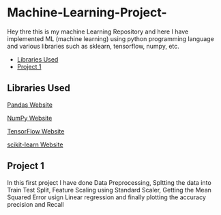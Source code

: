 # Machine-Learning-Project-
Hey thre this is my machine Learning Repository and here I have implemented ML (machine learning) using python programming language and various libraries such as sklearn, tensorflow, numpy, etc. 

- [Libraries Used](#libraries-used)
- [Project 1](project-1)

## Libraries Used
[Pandas Website](https://pandas.pydata.org/)

[NumPy Website](https://numpy.org/)

[TensorFlow Website](https://www.tensorflow.org/)

[scikit-learn Website](https://scikit-learn.org/stable/)

## Project 1
In this first project I have done Data Preprocessing, Spltting the data into Train Test Split, Feature Scaling using Standard Scaler, Getting the Mean Squared Error usign Linear regression and finally plotting the accuracy precision and Recall
